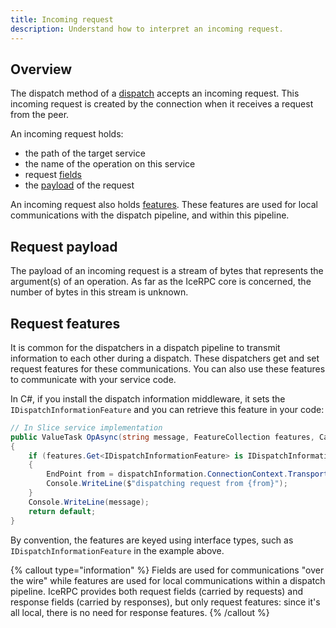 ```yaml
---
title: Incoming request
description: Understand how to interpret an incoming request.
---
```


## Overview

The dispatch method of a [dispatch](dispatch-pipeline#the-dispatcher-abstraction) accepts an incoming request. This
incoming request is created by the connection when it receives a request from the peer.

An incoming request holds:

- the path of the target service
- the name of the operation on this service
- request [fields](../invocation/outgoing-request#request-fields)
- the [payload](#request-payload) of the request

An incoming request also holds [features](#request-features). These features are used for local communications with the
dispatch pipeline, and within this pipeline.

## Request payload

The payload of an incoming request is a stream of bytes that represents the argument(s) of an operation. As far as the
IceRPC core is concerned, the number of bytes in this stream is unknown.

## Request features

It is common for the dispatchers in a dispatch pipeline to transmit information to each other during a dispatch. These
dispatchers get and set request features for these communications. You can also use these features to communicate with
your service code.

In C#, if you install the dispatch information middleware, it sets the `IDispatchInformationFeature` and you can
retrieve this feature in your code:

```csharp
// In Slice service implementation
public ValueTask OpAsync(string message, FeatureCollection features, CancellationToken cancellationToken)
{
    if (features.Get<IDispatchInformationFeature> is IDispatchInformationFeature dispatchInformation)
    {
        EndPoint from = dispatchInformation.ConnectionContext.TransportConnectionInformation.RemoteNetworkAddress;
        Console.WriteLine($"dispatching request from {from}");
    }
    Console.WriteLine(message);
    return default;
}
```

By convention, the features are keyed using interface types, such as `IDispatchInformationFeature` in the example above.

{% callout type="information" %}
Fields are used for communications "over the wire" while features are used for local communications within a dispatch
pipeline. IceRPC provides both request fields (carried by requests) and response fields (carried by responses), but
only request features: since it's all local, there is no need for response features.
{% /callout %}
